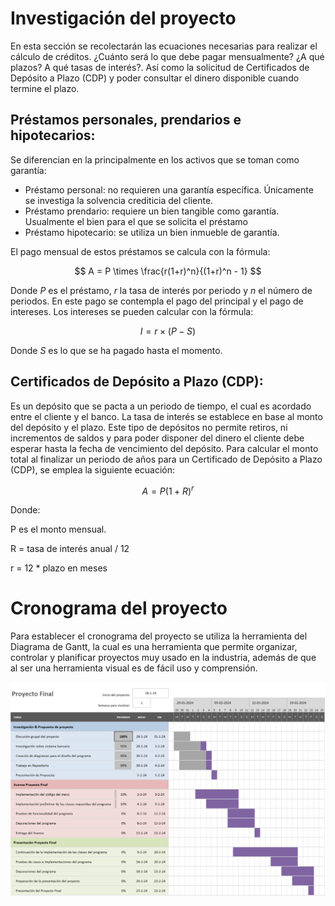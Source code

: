 # Investigación del proyecto #
En esta sección se recolectarán las ecuaciones necesarias para realizar el cálculo de créditos. ¿Cuánto será lo que debe pagar mensualmente? ¿A qué plazos? A qué tasas de interés?. Así como la solicitud de Certificados de Depósito a Plazo (CDP) y poder consultar el dinero disponible cuando termine el plazo.

## Préstamos personales, prendarios e hipotecarios: ##
Se diferencian en la principalmente en los activos que se toman como garantía:
- Préstamo personal: no requieren una garantía específica. Únicamente se investiga la solvencia crediticia del cliente.
- Préstamo prendario: requiere un bien tangible como garantía. Usualmente el bien para el que se solicita el préstamo
- Préstamo hipotecario: se utiliza un bien inmueble de garantía.

El pago mensual de estos préstamos se calcula con la fórmula:

$$ A = P \times \frac{r(1+r)^n}{(1+r)^n - 1} $$

Donde $P$ es el préstamo, $r$ la tasa de interés por periodo y $n$ el número de periodos. En este pago se contempla el pago del principal y el pago de intereses. Los intereses se pueden calcular con la fórmula:

$$
I = r\times(P - S)
$$

Donde $S$ es lo que se ha pagado hasta el momento.
## Certificados de Depósito a Plazo (CDP): ##
Es un depósito que se pacta a un periodo de tiempo, el cual es acordado entre el
cliente y el banco. La tasa de interés se establece en base al monto del depósito y
el plazo. Este tipo de depósitos no permite retiros, ni incrementos de saldos y para
poder disponer del dinero el cliente debe esperar hasta la fecha de vencimiento del
depósito.
Para calcular el monto total al finalizar un periodo de años para un Certificado de Depósito a Plazo (CDP), se emplea la siguiente ecuación:

$$ A = P(1 + R)^r $$

Donde:

P es el monto mensual.

R = tasa de interés anual / 12 

r = 12 * plazo en meses


# Cronograma del proyecto #

Para establecer el cronograma del proyecto se utiliza la herramienta del Diagrama de Gantt, la cual es una herramienta que permite organizar, controlar y planificar proyectos muy usado en la industria, además de que al ser una herramienta visual es de fácil uso y comprensión.

![Cronograma del proyecto](./images/Cronograma_v1.PNG)
